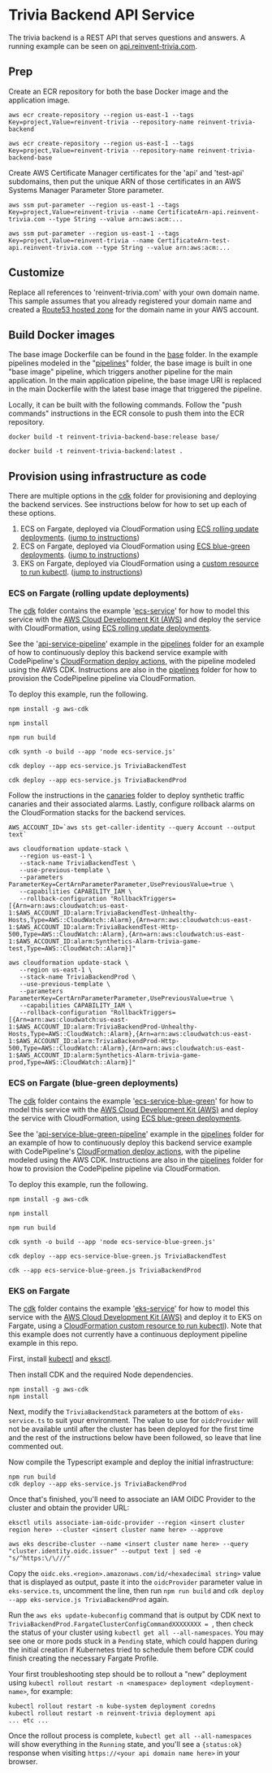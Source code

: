 # Trivia Backend API Service

The trivia backend is a REST API that serves questions and answers.  A running example can be seen on [api.reinvent-trivia.com](https://api.reinvent-trivia.com/api/docs/).

## Prep

Create an ECR repository for both the base Docker image and the application image.

```
aws ecr create-repository --region us-east-1 --tags Key=project,Value=reinvent-trivia --repository-name reinvent-trivia-backend

aws ecr create-repository --region us-east-1 --tags Key=project,Value=reinvent-trivia --repository-name reinvent-trivia-backend-base
```

Create AWS Certificate Manager certificates for the 'api' and 'test-api' subdomains, then put the unique ARN of those certificates in an AWS Systems Manager Parameter Store parameter.

```
aws ssm put-parameter --region us-east-1 --tags Key=project,Value=reinvent-trivia --name CertificateArn-api.reinvent-trivia.com --type String --value arn:aws:acm:...

aws ssm put-parameter --region us-east-1 --tags Key=project,Value=reinvent-trivia --name CertificateArn-test-api.reinvent-trivia.com --type String --value arn:aws:acm:...
```

## Customize

Replace all references to 'reinvent-trivia.com' with your own domain name. This sample assumes that you already registered your domain name and created a [Route53 hosted zone](https://docs.aws.amazon.com/Route53/latest/DeveloperGuide/AboutHZWorkingWith.html) for the domain name in your AWS account.

## Build Docker images

The base image Dockerfile can be found in the [base](base/) folder.  In the example pipelines modeled in the "[pipelines](../pipelines/)" folder, the base image is built in one "base image" pipeline, which triggers another pipeline for the main application.  In the main application pipeline, the base image URI is replaced in the main Dockerfile with the latest base image that triggered the pipeline.

Locally, it can be built with the following commands.  Follow the "push commands" instructions in the ECR console to push them into the ECR repository.

```
docker build -t reinvent-trivia-backend-base:release base/

docker build -t reinvent-trivia-backend:latest .
```

## Provision using infrastructure as code

There are multiple options in the [cdk](cdk/) folder for provisioning and deploying the backend services.  See instructions below for how to set up each of these options.
1. ECS on Fargate, deployed via CloudFormation using [ECS rolling update deployments](https://docs.aws.amazon.com/AmazonECS/latest/developerguide/deployment-type-ecs.html). ([jump to instructions](#ecs-on-fargate-rolling-update-deployments))
1. ECS on Fargate, deployed via CloudFormation using [ECS blue-green deployments](https://docs.aws.amazon.com/AmazonECS/latest/developerguide/deployment-type-blue-green.html). ([jump to instructions](#ecs-on-fargate-blue-green-deployments))
1. EKS on Fargate, deployed via CloudFormation using a [custom resource to run kubectl](https://docs.aws.amazon.com/cdk/api/latest/docs/@aws-cdk_aws-eks.KubernetesManifest.html). ([jump to instructions](#eks-on-fargate))

### ECS on Fargate (rolling update deployments)

The [cdk](cdk/) folder contains the example '[ecs-service](cdk/ecs-service.ts)' for how to model this service with the [AWS Cloud Development Kit (AWS)](https://github.com/awslabs/aws-cdk) and deploy the service with CloudFormation, using [ECS rolling update deployments](https://docs.aws.amazon.com/AmazonECS/latest/developerguide/deployment-type-ecs.html).

See the '[api-service-pipeline](../pipelines/src/api-service-pipeline.ts)' example in the [pipelines](../pipelines/) folder for an example of how to continuously deploy this backend service example with CodePipeline's [CloudFormation deploy actions](https://docs.aws.amazon.com/codepipeline/latest/userguide/integrations-action-type.html#integrations-deploy-CloudFormation), with the pipeline modeled using the AWS CDK.  Instructions are also in the [pipelines](../pipelines/) folder for how to provision the CodePipeline pipeline via CloudFormation.

To deploy this example, run the following.
```
npm install -g aws-cdk

npm install

npm run build

cdk synth -o build --app 'node ecs-service.js'

cdk deploy --app ecs-service.js TriviaBackendTest

cdk deploy --app ecs-service.js TriviaBackendProd
```

Follow the instructions in the [canaries](../canaries) folder to deploy synthetic traffic canaries and their associated alarms.  Lastly, configure rollback alarms on the CloudFormation stacks for the backend services.
```
AWS_ACCOUNT_ID=`aws sts get-caller-identity --query Account --output text`

aws cloudformation update-stack \
   --region us-east-1 \
   --stack-name TriviaBackendTest \
   --use-previous-template \
   --parameters ParameterKey=CertArnParameterParameter,UsePreviousValue=true \
   --capabilities CAPABILITY_IAM \
   --rollback-configuration "RollbackTriggers=[{Arn=arn:aws:cloudwatch:us-east-1:$AWS_ACCOUNT_ID:alarm:TriviaBackendTest-Unhealthy-Hosts,Type=AWS::CloudWatch::Alarm},{Arn=arn:aws:cloudwatch:us-east-1:$AWS_ACCOUNT_ID:alarm:TriviaBackendTest-Http-500,Type=AWS::CloudWatch::Alarm},{Arn=arn:aws:cloudwatch:us-east-1:$AWS_ACCOUNT_ID:alarm:Synthetics-Alarm-trivia-game-test,Type=AWS::CloudWatch::Alarm}]"

aws cloudformation update-stack \
   --region us-east-1 \
   --stack-name TriviaBackendProd \
   --use-previous-template \
   --parameters ParameterKey=CertArnParameterParameter,UsePreviousValue=true \
   --capabilities CAPABILITY_IAM \
   --rollback-configuration "RollbackTriggers=[{Arn=arn:aws:cloudwatch:us-east-1:$AWS_ACCOUNT_ID:alarm:TriviaBackendProd-Unhealthy-Hosts,Type=AWS::CloudWatch::Alarm},{Arn=arn:aws:cloudwatch:us-east-1:$AWS_ACCOUNT_ID:alarm:TriviaBackendProd-Http-500,Type=AWS::CloudWatch::Alarm},{Arn=arn:aws:cloudwatch:us-east-1:$AWS_ACCOUNT_ID:alarm:Synthetics-Alarm-trivia-game-prod,Type=AWS::CloudWatch::Alarm}]"
```

### ECS on Fargate (blue-green deployments)

The [cdk](cdk/) folder contains the example '[ecs-service-blue-green](cdk/ecs-service-blue-green.ts)' for how to model this service with the [AWS Cloud Development Kit (AWS)](https://github.com/awslabs/aws-cdk) and deploy the service with CloudFormation, using [ECS blue-green deployments](https://docs.aws.amazon.com/AmazonECS/latest/developerguide/deployment-type-blue-green.html).

See the '[api-service-blue-green-pipeline](../pipelines/src/api-service-blue-green-pipeline.ts)' example in the [pipelines](../pipelines/) folder for an example of how to continuously deploy this backend service example with CodePipeline's [CloudFormation deploy actions](https://docs.aws.amazon.com/codepipeline/latest/userguide/integrations-action-type.html#integrations-deploy-CloudFormation), with the pipeline modeled using the AWS CDK.  Instructions are also in the [pipelines](../pipelines/) folder for how to provision the CodePipeline pipeline via CloudFormation.

To deploy this example, run the following.
```
npm install -g aws-cdk

npm install

npm run build

cdk synth -o build --app 'node ecs-service-blue-green.js'

cdk deploy --app ecs-service-blue-green.js TriviaBackendTest

cdk --app ecs-service-blue-green.js TriviaBackendProd
```

### EKS on Fargate

The [cdk](cdk/) folder contains the example '[eks-service](cdk/eks-service.ts)' for how to model this service with the [AWS Cloud Development Kit (AWS)](https://github.com/awslabs/aws-cdk) and deploy it to EKS on Fargate, using a [CloudFormation custom resource to run kubectl](https://docs.aws.amazon.com/cdk/api/latest/docs/@aws-cdk_aws-eks-legacy.KubernetesResource.html)).  Note that this example does not currently have a continuous deployment pipeline example in this repo.

First, install [kubectl](https://github.com/kubernetes/kubectl) and [eksctl](https://github.com/weaveworks/eksctl).

Then install CDK and the required Node dependencies.

```
npm install -g aws-cdk
npm install
```

Next, modify the `TriviaBackendStack` parameters at the bottom of `eks-service.ts` to suit your environment. The value to use for `oidcProvider` will not be available until after the cluster has been deployed for the first time and the rest of the instructions below have been followed, so leave that line commented out.

Now compile the Typescript example and deploy the initial infrastructure:

```
npm run build
cdk deploy --app eks-service.js TriviaBackendProd
```

Once that's finished, you'll need to associate an IAM OIDC Provider to the cluster and obtain the provider URL:

```
eksctl utils associate-iam-oidc-provider --region <insert cluster region here> --cluster <insert cluster name here> --approve

aws eks describe-cluster --name <insert cluster name here> --query "cluster.identity.oidc.issuer" --output text | sed -e "s/^https:\/\///"
```

Copy the `oidc.eks.<region>.amazonaws.com/id/<hexadecimal string>` value that is displayed as output, paste it into the `oidcProvider` parameter value in `eks-service.ts`, uncomment the line, then run `npm run build` and `cdk deploy --app eks-service.js TriviaBackendProd` again.

Run the `aws eks update-kubeconfig` command that is output by CDK next to `TriviaBackendProd.FargateClusterConfigCommandXXXXXXXX = `, then check the status of your cluster using `kubectl get all --all-namespaces`. You may see one or more pods stuck in a `Pending` state, which could happen during the initial creation if Kubernetes tried to schedule them before CDK could finish creating the necessary Fargate Profile.

Your first troubleshooting step should be to rollout a "new" deployment using `kubectl rollout restart -n <namespace> deployment <deployment-name>`, for example:

```
kubectl rollout restart -n kube-system deployment coredns
kubectl rollout restart -n reinvent-trivia deployment api
... etc ...
```

Once the rollout process is complete, `kubectl get all --all-namespaces` will show everything in the `Running` state, and you'll see a `{status:ok}` response when visiting `https://<your api domain name here>` in your browser.
